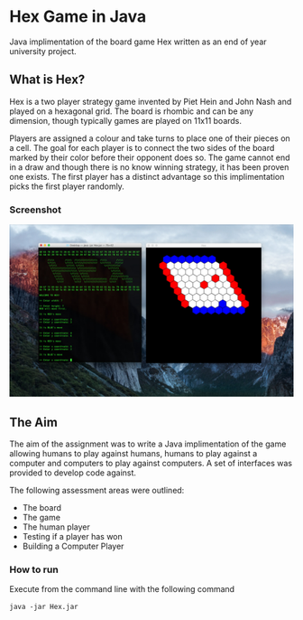 # Hex Game in Java

Java implimentation of the board game Hex written as an end of year university project.

## What is Hex?

Hex is a two player strategy game invented by Piet Hein and John Nash and played on a hexagonal grid. The board is rhombic and can be any dimension, though typically games are played on 11x11 boards.

Players are assigned a colour and take turns to place one of their pieces on a cell. The goal for each player is to connect the two sides of the board marked by their color before their opponent does so. The game cannot end in a draw and though there is no know winning strategy, it has been proven one exists. The first player has a distinct advantage so this implimentation picks the first player randomly.

### Screenshot
![alt text](screenshot.jpg "Screenshot of game in play")

## The Aim

The aim of the assignment was to write a Java implimentation of the game allowing humans to play against humans, humans to play against a computer and computers to play against computers. A set of interfaces was provided to develop code against.

The following assessment areas were outlined:
* The board
* The game
* The human player
* Testing if a player has won
* Building a Computer Player

### How to run

Execute from the command line with the following command
```
java -jar Hex.jar
```
